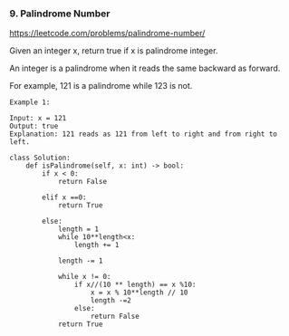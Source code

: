 ### 9. Palindrome Number

https://leetcode.com/problems/palindrome-number/

Given an integer x, return true if x is palindrome integer.

An integer is a palindrome when it reads the same backward as forward.

For example, 121 is a palindrome while 123 is not.

```
Example 1:

Input: x = 121
Output: true
Explanation: 121 reads as 121 from left to right and from right to left.

```

```
class Solution:
    def isPalindrome(self, x: int) -> bool:
        if x < 0:
            return False 
        
        elif x ==0:
            return True 
        
        else:
            length = 1
            while 10**length<x:
                length += 1
            
            length -= 1 
            
            while x != 0:
                if x//(10 ** length) == x %10:
                    x = x % 10**length // 10
                    length -=2
                else:
                    return False
            return True
```        
